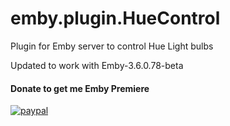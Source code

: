 # emby.plugin.HueControl
Plugin for Emby server to control Hue Light bulbs

Updated to work with Emby-3.6.0.78-beta


#### Donate to get me Emby Premiere

[![paypal](https://www.paypalobjects.com/en_US/i/btn/btn_donateCC_LG.gif)](https://www.paypal.com/cgi-bin/webscr?cmd=_s-xclick&hosted_button_id=TWRQVYJWC77E6)
